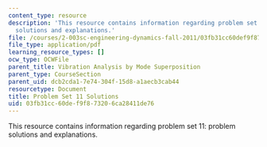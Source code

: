 ```yaml
---
content_type: resource
description: 'This resource contains information regarding problem set 11: problem
  solutions and explanations.'
file: /courses/2-003sc-engineering-dynamics-fall-2011/03fb31cc60def9f873206ca28411de76_MIT2_003SCF11_pset11_sol.pdf
file_type: application/pdf
learning_resource_types: []
ocw_type: OCWFile
parent_title: Vibration Analysis by Mode Superposition
parent_type: CourseSection
parent_uid: dcb2cda1-7e74-304f-15d8-a1aecb3cab44
resourcetype: Document
title: Problem Set 11 Solutions
uid: 03fb31cc-60de-f9f8-7320-6ca28411de76
---
```

This resource contains information regarding problem set 11: problem solutions and explanations.

